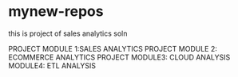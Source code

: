 # mynew-repos
this is project of sales analytics soln

PROJECT MODULE 1:SALES ANALYTICS
PROJECT MODULE 2: ECOMMERCE ANALYTICS
PROJECT MODULE3: CLOUD ANALYSIS
MODULE4: ETL ANALYSIS
